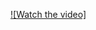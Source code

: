 
[![Watch the video]](https://user-images.githubusercontent.com/116800534/213692940-d4ceae4a-924d-4f0f-9b54-1ec45a021c47.mp4)
